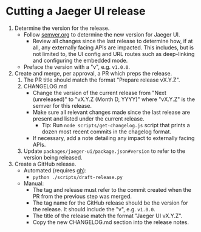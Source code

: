 # Cutting a Jaeger UI release

1. Determine the version for the release.
   - Follow [semver.org](https://semver.org) to determine the new version for Jaeger UI.
     - Review all changes since the last release to determine how, if at all, any externally facing APIs are impacted. This includes, but is not limited to, the UI config and URL routes such as deep-linking and configuring the embedded mode.
   - Preface the version with a "v", e.g. `v1.0.0`.
1. Create and merge, per approval, a PR which preps the release.
   1. The PR title should match the format "Prepare release vX.Y.Z".
   1. CHANGELOG.md
      - Change the version of the current release from "Next (unreleased)" to "vX.Y.Z (Month D, YYYY)" where "vX.Y.Z" is the semver for this release.
      - Make sure all relevant changes made since the last release are present and listed under the current release.
        - Tip: Run `node scripts/get-changelog.js` script that prints a dozen most recent commits in the chagelog format.
      - If necessary, add a note detailing any impact to externally facing APIs.
   1. Update `packages/jaeger-ui/package.json#version` to refer to the version being released.
1. Create a GitHub release.
   - Automated (requires [gh](https://cli.github.com/manual/installation)):
     - `python ./scripts/draft-release.py`
   - Manual:
     - The tag and release must refer to the commit created when the PR from the previous step was merged.
     - The tag name for the GitHub release should be the version for the release. It should include the "v", e.g. `v1.0.0`.
     - The title of the release match the format "Jaeger UI vX.Y.Z".
     - Copy the new CHANGELOG.md section into the release notes.
